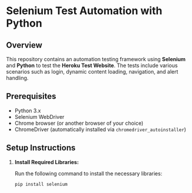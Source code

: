 # Selenium Test Automation with Python

## Overview
This repository contains an automation testing framework using **Selenium** and **Python** to test the **Heroku Test Website**. The tests include various scenarios such as login, dynamic content loading, navigation, and alert handling.

## Prerequisites
- Python 3.x
- Selenium WebDriver
- Chrome browser (or another browser of your choice)
- ChromeDriver (automatically installed via `chromedriver_autoinstaller`)

## Setup Instructions

1. **Install Required Libraries:**

   Run the following command to install the necessary libraries:
   ```bash
   pip install selenium
   ```